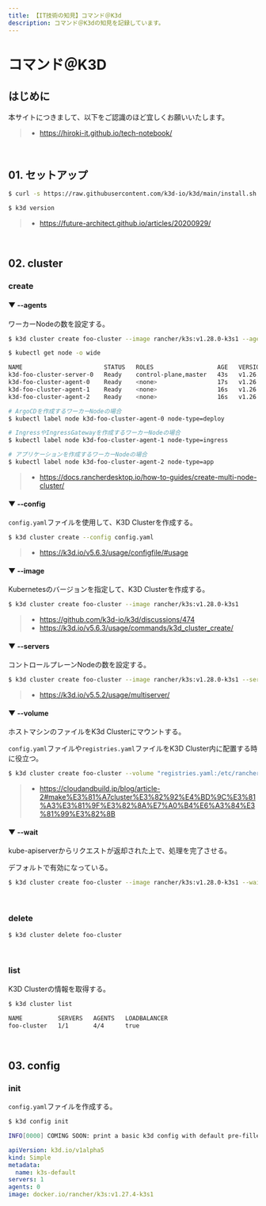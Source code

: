 ```yaml
---
title: 【IT技術の知見】コマンド＠K3d
description: コマンド＠K3dの知見を記録しています。
---
```


# コマンド＠K3D

## はじめに

本サイトにつきまして、以下をご認識のほど宜しくお願いいたします。

> - https://hiroki-it.github.io/tech-notebook/

<br>

## 01. セットアップ

```bash
$ curl -s https://raw.githubusercontent.com/k3d-io/k3d/main/install.sh | sh

$ k3d version
```

> - https://future-architect.github.io/articles/20200929/

<br>

## 02. cluster

### create

#### ▼ --agents

ワーカーNodeの数を設定する。

```bash
$ k3d cluster create foo-cluster --image rancher/k3s:v1.28.0-k3s1 --agent 3
```

```bash
$ kubectl get node -o wide

NAME                       STATUS   ROLES                  AGE   VERSION        INTERNAL-IP   EXTERNAL-IP   OS-IMAGE   KERNEL-VERSION                 CONTAINER-RUNTIME
k3d-foo-cluster-server-0   Ready    control-plane,master   43s   v1.26.6+k3s1   172.18.0.2    <none>        K3s dev    5.4.226-129.415.amzn2.x86_64   containerd://1.7.1-k3s1
k3d-foo-cluster-agent-0    Ready    <none>                 17s   v1.26.6+k3s1   172.18.0.5    <none>        K3s dev    5.4.226-129.415.amzn2.x86_64   containerd://1.7.1-k3s1
k3d-foo-cluster-agent-1    Ready    <none>                 16s   v1.26.6+k3s1   172.18.0.4    <none>        K3s dev    5.4.226-129.415.amzn2.x86_64   containerd://1.7.1-k3s1
k3d-foo-cluster-agent-2    Ready    <none>                 16s   v1.26.6+k3s1   172.18.0.6    <none>        K3s dev    5.4.226-129.415.amzn2.x86_64   containerd://1.7.1-k3s1
```

```bash
# ArgoCDを作成するワーカーNodeの場合
$ kubectl label node k3d-foo-cluster-agent-0 node-type=deploy

# IngressやIngressGatewayを作成するワーカーNodeの場合
$ kubectl label node k3d-foo-cluster-agent-1 node-type=ingress

# アプリケーションを作成するワーカーNodeの場合
$ kubectl label node k3d-foo-cluster-agent-2 node-type=app
```

> - https://docs.rancherdesktop.io/how-to-guides/create-multi-node-cluster/

#### ▼ --config

`config.yaml`ファイルを使用して、K3D Clusterを作成する。

```bash
$ k3d cluster create --config config.yaml
```

> - https://k3d.io/v5.6.3/usage/configfile/#usage

#### ▼ --image

Kubernetesのバージョンを指定して、K3D Clusterを作成する。

```bash
$ k3d cluster create foo-cluster --image rancher/k3s:v1.28.0-k3s1
```

> - https://github.com/k3d-io/k3d/discussions/474
> - https://k3d.io/v5.6.3/usage/commands/k3d_cluster_create/

#### ▼ --servers

コントロールプレーンNodeの数を設定する。

```bash
$ k3d cluster create foo-cluster --image rancher/k3s:v1.28.0-k3s1 --servers 2
```

> - https://k3d.io/v5.5.2/usage/multiserver/

#### ▼ --volume

ホストマシンのファイルをK3d Clusterにマウントする。

`config.yaml`ファイルや`registries.yaml`ファイルをK3D Cluster内に配置する時に役立つ。

```bash
$ k3d cluster create foo-cluster --volume "registries.yaml:/etc/rancher/k3s/registries.yaml
```

> - https://cloudandbuild.jp/blog/article-2#make%E3%81%A7cluster%E3%82%92%E4%BD%9C%E3%81%A3%E3%81%9F%E3%82%8A%E7%A0%B4%E6%A3%84%E3%81%99%E3%82%8B

#### ▼ --wait

kube-apiserverからリクエストが返却された上で、処理を完了させる。

デフォルトで有効になっている。

```bash
$ k3d cluster create foo-cluster --image rancher/k3s:v1.28.0-k3s1 --wait
```

<br>

### delete

```bash
$ k3d cluster delete foo-cluster
```

<br>

### list

K3D Clusterの情報を取得する。

```bash
$ k3d cluster list

NAME          SERVERS   AGENTS   LOADBALANCER
foo-cluster   1/1       4/4      true
```

<br>

## 03. config

### init

`config.yaml`ファイルを作成する。

```bash
$ k3d config init

INFO[0000] COMING SOON: print a basic k3d config with default pre-filled.
```

```yaml
apiVersion: k3d.io/v1alpha5
kind: Simple
metadata:
  name: k3s-default
servers: 1
agents: 0
image: docker.io/rancher/k3s:v1.27.4-k3s1
```

<br>
